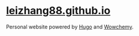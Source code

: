 # [leizhang88.github.io](https://leizhang88.github.io)
Personal website powered by [Hugo](https://gohugo.io/hosting-and-deployment/hosting-on-github/) and [Wowchemy](https://wowchemy.com).
